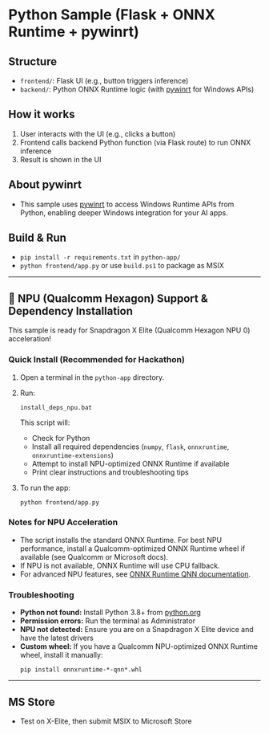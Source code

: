# Python Sample (Flask + ONNX Runtime + pywinrt)

## Structure
- `frontend/`: Flask UI (e.g., button triggers inference)
- `backend/`: Python ONNX Runtime logic (with [pywinrt](https://github.com/pywinrt/pywinrt) for Windows APIs)

## How it works
1. User interacts with the UI (e.g., clicks a button)
2. Frontend calls backend Python function (via Flask route) to run ONNX inference
3. Result is shown in the UI

## About pywinrt
- This sample uses [pywinrt](https://github.com/pywinrt/pywinrt) to access Windows Runtime APIs from Python, enabling deeper Windows integration for your AI apps.

## Build & Run
- `pip install -r requirements.txt` in `python-app/`
- `python frontend/app.py` or use `build.ps1` to package as MSIX

---

## 🚀 NPU (Qualcomm Hexagon) Support & Dependency Installation

This sample is ready for Snapdragon X Elite (Qualcomm Hexagon NPU 0) acceleration!

### Quick Install (Recommended for Hackathon)
1. Open a terminal in the `python-app` directory.
2. Run:
   ```
   install_deps_npu.bat
   ```
   This script will:
   - Check for Python
   - Install all required dependencies (`numpy`, `flask`, `onnxruntime`, `onnxruntime-extensions`)
   - Attempt to install NPU-optimized ONNX Runtime if available
   - Print clear instructions and troubleshooting tips

3. To run the app:
   ```
   python frontend/app.py
   ```

### Notes for NPU Acceleration
- The script installs the standard ONNX Runtime. For best NPU performance, install a Qualcomm-optimized ONNX Runtime wheel if available (see Qualcomm or Microsoft docs).
- If NPU is not available, ONNX Runtime will use CPU fallback.
- For advanced NPU features, see [ONNX Runtime QNN documentation](https://onnxruntime.ai/docs/execution-providers/QNN-ExecutionProvider.html).

### Troubleshooting
- **Python not found:** Install Python 3.8+ from [python.org](https://www.python.org/downloads/)
- **Permission errors:** Run the terminal as Administrator
- **NPU not detected:** Ensure you are on a Snapdragon X Elite device and have the latest drivers
- **Custom wheel:** If you have a Qualcomm NPU-optimized ONNX Runtime wheel, install it manually:
  ```
  pip install onnxruntime-*-qnn*.whl
  ```

---

## MS Store
- Test on X-Elite, then submit MSIX to Microsoft Store
